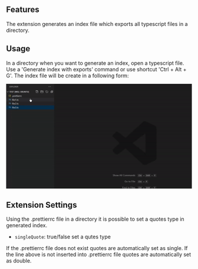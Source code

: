 ## Features

The extension generates an index file which exports all typescript files in a directory. 

## Usage

In a directory when you want to generate an index, open a typescript file. Use a 'Generate index with exports' command or use shortcut 'Ctrl + Alt + G'. The index file will be create in a following form:


![animation](https://github.com/BoomSoftware/index-generator/blob/master/img/index-generator.gif)

## Extension Settings

Using the .prettierrc file in a directory it is possible to set a quotes type in generated index. 

* `singleQuote`: true/false set a qutes type

If the .prettierrc file does not exist quotes are automatically set as single.
If the line above is not inserted into .prettierrc file quotes are automatically set as double.
